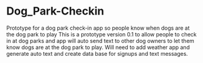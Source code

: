 # Dog_Park-Checkin
Prototype for a dog park check-in app so people know when dogs are at the dog park to play
This is a prototype version 0.1 to allow people to check in at dog parks and app will auto send text to other dog owners to let them know dogs are at the dog park to play.
Will need to add weather app and generate auto text and create data base for signups and text messages.
